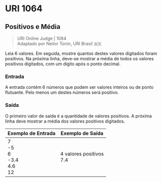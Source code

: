 # URI 1064

## Positivos e Média

>URI Online Judge | 1064  
>Adaptado por Neilor Tonin, URI Brasil :brazil:  

Leia 6 valores. Em seguida, mostre quantos destes valores digitados foram positivos. Na próxima linha, deve-se mostrar a média de todos os valores positivos digitados, com um dígito após o ponto decimal.  

### Entrada

A entrada contém 6 números que podem ser valores inteiros ou de ponto flutuante. Pelo menos um destes números será positivo.  

### Saída

O primeiro valor de saída é a quantidade de valores positivos. A próxima linha deve mostrar a média dos valores positivos digitados.  

| Exemplo de Entrada                | Exemplo de Saída           |
| --------------------------------- | -------------------------- |
| 7<br>-5<br>6<br>-3.4<br>4.6<br>12 | 4 valores positivos<br>7.4 |